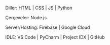 Diller:
HTML | CSS | JS | Python

Çerçeveler:
Node.js

Server/Hosting:
Firebase | Google Cloud

IDLE:
VS Code | PyCharm | Project IDX | GitHub
